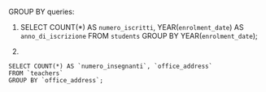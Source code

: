 GROUP BY queries:

1.
    SELECT COUNT(*) AS `numero_iscritti`, YEAR(`enrolment_date`) AS `anno_di_iscrizione`
    FROM `students`
    GROUP BY YEAR(`enrolment_date`);

2.

    SELECT COUNT(*) AS `numero_insegnanti`, `office_address`
    FROM `teachers`
    GROUP BY `office_address`;